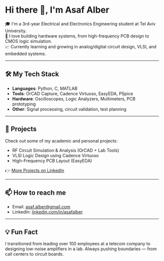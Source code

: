 # Hi there 👋, I'm Asaf Alber

🎓 I'm a 3rd-year Electrical and Electronics Engineering student at Tel Aviv University.  
🔧 I love building hardware systems, from high-frequency PCB design to CMOS logic simulation.  
📈 Currently learning and growing in analog/digital circuit design, VLSI, and embedded systems.

---

## 🛠️ My Tech Stack
- **Languages**: Python, C, MATLAB  
- **Tools**: OrCAD Capture, Cadence Virtuoso, EasyEDA, PSpice  
- **Hardware**: Oscilloscopes, Logic Analyzers, Multimeters, PCB prototyping  
- **Other**: Signal processing, circuit validation, test planning

---

## 📂 Projects
Check out some of my academic and personal projects:
- RF Circuit Simulation & Analysis (OrCAD + Lab Tools)
- VLSI Logic Design using Cadence Virtuoso
- High-Frequency PCB Layout (EasyEDA)

👉 [More Projects on LinkedIn](https://www.linkedin.com/in/asafalber/details/projects/)

---

## 📫 How to reach me
- Email: asaf.alber@gmail.com  
- LinkedIn: [linkedin.com/in/asafalber](https://www.linkedin.com/in/asafalber/)

---

## 💡 Fun Fact
I transitioned from leading over 100 employees at a telecom company to designing low-noise amplifiers in a lab. Always pushing boundaries — from call centers to circuit boards.
